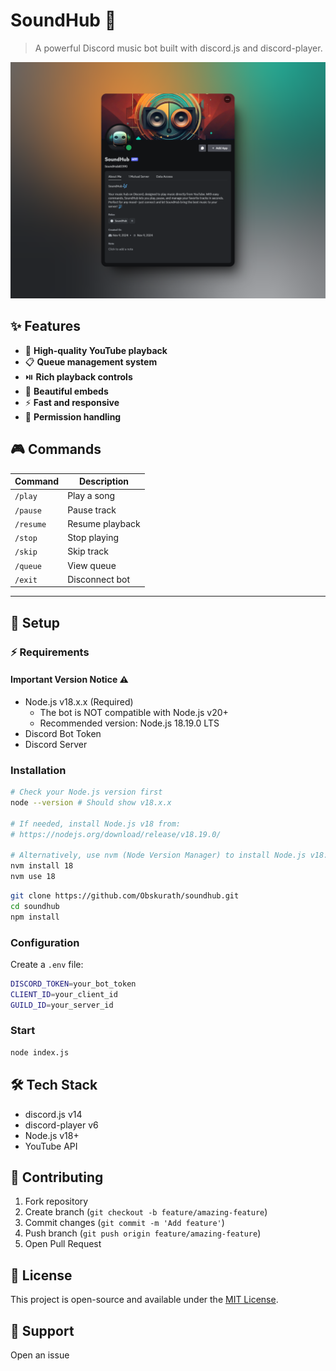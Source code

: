 # SoundHub 🎵
> A powerful Discord music bot built with discord.js and discord-player.

![SoundHub Preview](./assets/preview.png)


## ✨ Features

- 🎵 **High-quality YouTube playback**
- 📋 **Queue management system**
- ⏯️ **Rich playback controls**
- 🎨 **Beautiful embeds**
- ⚡ **Fast and responsive**
- 🔐 **Permission handling**


## 🎮 Commands

| Command    | Description        |
|------------|--------------------|
| `/play`    | Play a song        |
| `/pause`   | Pause track        |
| `/resume`  | Resume playback    |
| `/stop`    | Stop playing       |
| `/skip`    | Skip track         |
| `/queue`   | View queue         |
| `/exit`    | Disconnect bot     |

---

## 🚀 Setup

### ⚡ Requirements

#### Important Version Notice ⚠️
- Node.js v18.x.x (Required)
  - The bot is NOT compatible with Node.js v20+
  - Recommended version: Node.js 18.19.0 LTS
- Discord Bot Token
- Discord Server

### Installation

```bash
# Check your Node.js version first
node --version # Should show v18.x.x

# If needed, install Node.js v18 from:
# https://nodejs.org/download/release/v18.19.0/

# Alternatively, use nvm (Node Version Manager) to install Node.js v18:
nvm install 18
nvm use 18
```

```bash
git clone https://github.com/Obskurath/soundhub.git
cd soundhub
npm install
```

### Configuration
Create a `.env` file:
```bash
DISCORD_TOKEN=your_bot_token
CLIENT_ID=your_client_id
GUILD_ID=your_server_id
```

### Start
```bash
node index.js
```

## 🛠️ Tech Stack
- discord.js v14
- discord-player v6
- Node.js v18+
- YouTube API

## 🤝 Contributing
1. Fork repository
2. Create branch (`git checkout -b feature/amazing-feature`)
3. Commit changes (`git commit -m 'Add feature'`)
4. Push branch (`git push origin feature/amazing-feature`)
5. Open Pull Request

## 📝 License
This project is open-source and available under the [MIT License](LICENSE).
## 💬 Support
Open an issue
